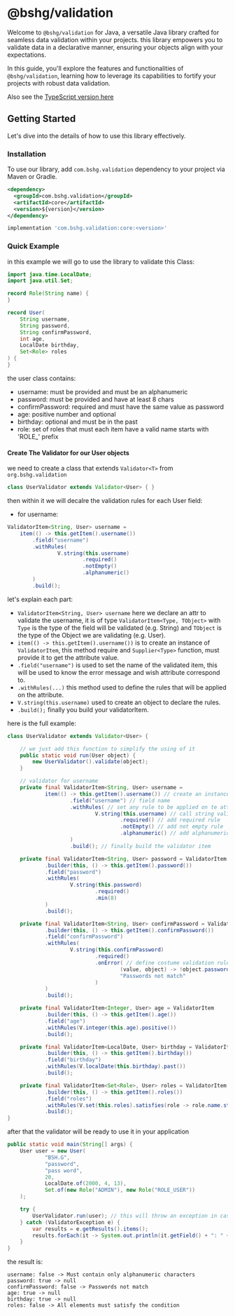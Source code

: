 # @bshg/validation

Welcome to `@bshg/validation` for Java, a versatile Java library crafted for seamless data validation within your projects. this library empowers you to validate data in a declarative manner, ensuring your objects align with your expectations.

In this guide, you'll explore the features and functionalities of `@bshg/validation`, learning how to leverage its capabilities to fortify your projects with robust data validation.

Also see the [TypeScript version here]()

## Getting Started

Let's dive into the details of how to use this library effectively.

### Installation

To use our library, add `com.bshg.validation` dependency to your project via Maven or Gradle.

```xml
<dependency>
  <groupId>com.bshg.validation</groupId>
  <artifactId>core</artifactId>
  <version>${version}</version>
</dependency>
```

```groovy
implementation 'com.bshg.validation:core:<version>'
```

### Quick Example

in this example we will go to use the library to validate this Class:

```java
import java.time.LocalDate;
import java.util.Set;

record Role(String name) {
}

record User(
    String username,
    String password,
    String confirmPassword,
    int age,
    LocalDate birthday,
    Set<Role> roles
) {
}
```

the user class contains:
- username: must be provided and must be an alphanumeric
- password: must be provided and have at least 8 chars
- confirmPassword: required and must have the same value as password
- age: positive number and optional
- birthday: optional and must be in the past
- role: set of roles that must each item have a valid name starts with 'ROLE_' prefix

#### Create The Validator for our User objects

we need to create a class that extends `Validator<T>` from `org.bshg.validation`

````java
class UserValidator extends Validator<User> { }
````

then within it we will decalre the validation rules for each User field:

- for username:

````java
ValidatorItem<String, User> username =
    item(() -> this.getItem().username())
        .field("username")
        .withRules(
                V.string(this.username)
                        .required()
                        .notEmpty()
                        .alphanumeric()
        )
        .build();
````

let's explain each part:

- `ValidatorItem<String, User> username` here we declare an attr to validate the username, it is of type `ValidatorItem<Type, TObject>` with `Type` is the type of the field will be validated (e.g. String) and `TObject` is the type of the Object we are validating (e.g. User).
- `item(() -> this.getItem().username())` is to create an instance of `ValidatorItem`, this method require and `Supplier<Type>` function, must provide it to get the attribute value.
- `.field("username")` is used to set the name of the validated item, this will be used to know the error message and wish attribute correspond to.
- `.withRules(...)` this method used to define the rules that will be applied on the attribute.
- `V.string(this.username)` used to create an object to declare the rules.
- `.build();` finally you build your validatorItem.

here is the full example:

````java
class UserValidator extends Validator<User> {

    // we just add this function to simplify the using of it
    public static void run(User object) {
        new UserValidator().validate(object);
    }

    // validator for username
    private final ValidatorItem<String, User> username =
            item(() -> this.getItem().username()) // create an instance of type `ValidatorItem<String, User>`
                    .field("username") // field name
                    .withRules( // set any rule to be applied on te attribute
                            V.string(this.username) // call string validator that provide building rules ready to use
                                    .required() // add required rule
                                    .notEmpty() // add not empty rule
                                    .alphanumeric() // add alphanumeric rule
                    )
                    .build(); // finally build the validator item

    private final ValidatorItem<String, User> password = ValidatorItem
            .builder(this, () -> this.getItem().password())
            .field("password")
            .withRules(
                    V.string(this.password)
                            .required()
                            .min(8)
            )
            .build();

    private final ValidatorItem<String, User> confirmPassword = ValidatorItem
            .builder(this, () -> this.getItem().confirmPassword())
            .field("confirmPassword")
            .withRules(
                    V.string(this.confirmPassword)
                            .required()
                            .onError( // define costume validation rule basing on the object itself
                                    (value, object) -> !object.password().equals(value),
                                    "Passwords not match"
                            )
            )
            .build();

    private final ValidatorItem<Integer, User> age = ValidatorItem
            .builder(this, () -> this.getItem().age())
            .field("age")
            .withRules(V.integer(this.age).positive())
            .build();

    private final ValidatorItem<LocalDate, User> birthday = ValidatorItem
            .builder(this, () -> this.getItem().birthday())
            .field("birthday")
            .withRules(V.localDate(this.birthday).past())
            .build();

    private final ValidatorItem<Set<Role>, User> roles = ValidatorItem
            .builder(this, () -> this.getItem().roles())
            .field("roles")
            .withRules(V.set(this.roles).satisfies(role -> role.name.startsWith("ROLE_")))
            .build();
}
````

after that the validator will be ready to use it in your application

````java
public static void main(String[] args) {
    User user = new User(
            "BSH.G",
            "password",
            "pass word",
            20,
            LocalDate.of(2000, 4, 13),
            Set.of(new Role("ADMIN"), new Role("ROLE_USER"))
    );

    try {
        UserValidator.run(user); // this will throw an exception in case of the validation are fails
    } catch (ValidatorException e) {
        var results = e.getResults().items();
        results.forEach(it -> System.out.println(it.getField() + ": " + it.isValid() + " -> " + it.getMessage()));
    }
}
````

the result is: 

````text
username: false -> Must contain only alphanumeric characters
password: true -> null
confirmPassword: false -> Passwords not match
age: true -> null
birthday: true -> null
roles: false -> All elements must satisfy the condition
````